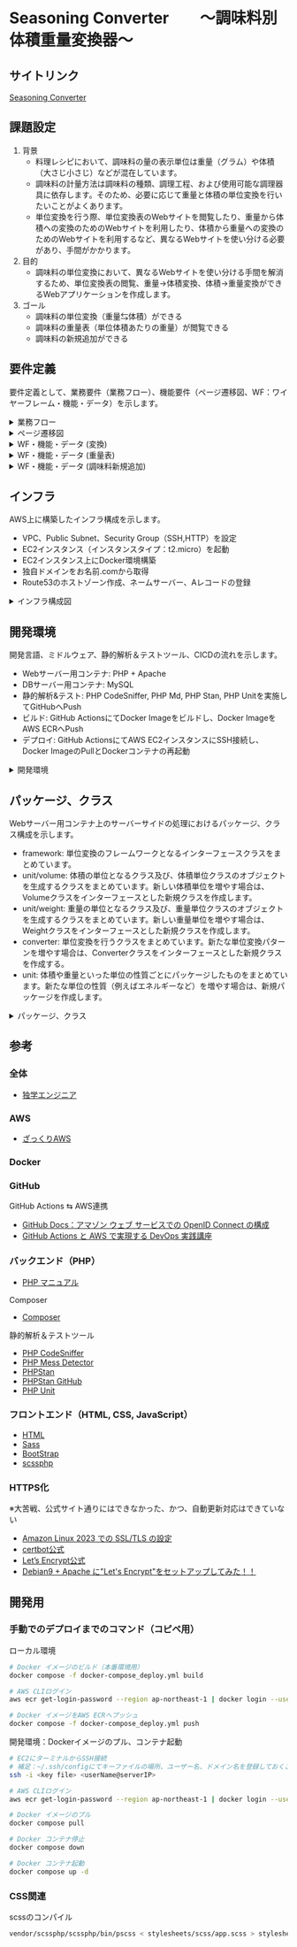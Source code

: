 # **Seasoning Converter　　〜調味料別体積重量変換器〜**
## サイトリンク
[Seasoning Converter](http://pantuman.com/)

## 課題設定
1. 背景
    * 料理レシピにおいて、調味料の量の表示単位は重量（グラム）や体積（大さじ小さじ）などが混在しています。
    * 調味料の計量方法は調味料の種類、調理工程、および使用可能な調理器具に依存します。そのため、必要に応じて重量と体積の単位変換を行いたいことがよくあります。
    * 単位変換を行う際、単位変換表のWebサイトを閲覧したり、重量から体積への変換のためのWebサイトを利用したり、体積から重量への変換のためのWebサイトを利用するなど、異なるWebサイトを使い分ける必要があり、手間がかかります。
3. 目的
    * 調味料の単位変換において、異なるWebサイトを使い分ける手間を解消するため、単位変換表の閲覧、重量→体積変換、体積→重量変換ができるWebアプリケーションを作成します。
4. ゴール
    * 調味料の単位変換（重量⇆体積）ができる
    * 調味料の重量表（単位体積あたりの重量）が閲覧できる
    * 調味料の新規追加ができる
## 要件定義
要件定義として、業務要件（業務フロー）、機能要件（ページ遷移図、WF：ワイヤーフレーム・機能・データ）を示します。
<details>
<summary>業務フロー</summary>

![業務フロー](https://github.com/pantuman116/seasoning-converter/assets/80459750/8112c873-659b-4709-b918-46ad7710503a)
</details>

<details>
<summary>ページ遷移図</summary>
   
![ページ遷移図](https://github.com/pantuman116/seasoning-converter/assets/80459750/dfd5ec42-d843-4c01-9347-06bcb97ab93a)
</details>

<details>
<summary>WF・機能・データ (変換)</summary>

![WF・機能・データ (変換)](https://github.com/pantuman116/seasoning-converter/assets/80459750/b62df2be-f836-47b6-af90-170b641abdc3)
</details>

<details>
<summary>WF・機能・データ (重量表)</summary>

![WF・機能・データ (重量表) ](https://github.com/pantuman116/seasoning-converter/assets/80459750/b1b1ee52-f216-49a5-ae6c-c381b5f3e004)
</details>

<details>
<summary>WF・機能・データ (調味料新規追加)</summary>

![WF・機能・データ (調味料新規追加) ](https://github.com/pantuman116/seasoning-converter/assets/80459750/b0aafbaa-760e-43ed-8af6-b49e72efad2b)
</details>

## インフラ
AWS上に構築したインフラ構成を示します。
* VPC、Public Subnet、Security Group（SSH,HTTP）を設定
* EC2インスタンス（インスタンスタイプ：t2.micro）を起動
* EC2インスタンス上にDocker環境構築
* 独自ドメインをお名前.comから取得
* Route53のホストゾーン作成、ネームサーバー、Aレコードの登録
<details>
<summary>インフラ構成図</summary>

![インフラ構築 ](https://github.com/pantuman116/seasoning-converter/assets/80459750/8264de92-7aef-40e2-abe2-b1923585ca66)
</details>

## 開発環境
開発言語、ミドルウェア、静的解析＆テストツール、CICDの流れを示します。
* Webサーバー用コンテナ: PHP + Apache
* DBサーバー用コンテナ: MySQL
* 静的解析&テスト: PHP CodeSniffer, PHP Md, PHP Stan, PHP Unitを実施してGitHubへPush
* ビルド: GitHub ActionsにてDocker Imageをビルドし、Docker ImageをAWS ECRへPush
* デプロイ: GitHub ActionsにてAWS EC2インスタンスにSSH接続し、Docker ImageのPullとDockerコンテナの再起動

<details>
<summary>開発環境</summary>

![開発環境](https://github.com/pantuman116/seasoning-converter/assets/80459750/1fca5c49-ea19-4fac-85a7-cc986a6b7a8c)
</details>

## パッケージ、クラス
Webサーバー用コンテナ上のサーバーサイドの処理におけるパッケージ、クラス構成を示します。
* framework: 単位変換のフレームワークとなるインターフェースクラスをまとめています。
* unit/volume: 体積の単位となるクラス及び、体積単位クラスのオブジェクトを生成するクラスをまとめています。新しい体積単位を増やす場合は、Volumeクラスをインターフェースとした新規クラスを作成します。
* unit/weight: 重量の単位となるクラス及び、重量単位クラスのオブジェクトを生成するクラスをまとめています。新しい重量単位を増やす場合は、Weightクラスをインターフェースとした新規クラスを作成します。
* converter: 単位変換を行うクラスをまとめています。新たな単位変換パターンを増やす場合は、Converterクラスをインターフェースとした新規クラスを作成する。
* unit: 体積や重量といった単位の性質ごとにパッケージしたものをまとめています。新たな単位の性質（例えばエネルギーなど）を増やす場合は、新規パッケージを作成します。
<details>
<summary>パッケージ、クラス</summary>
   
![パッケージ、クラス構成](https://github.com/pantuman116/seasoning-converter/assets/80459750/de148c2f-df84-43cd-9044-00e21dd9ab61)
</details>

## 参考
### 全体
* [独学エンジニア](https://dokugaku-engineer.com/)

### AWS

* [ざっくりAWS](https://aws-rough.cc/ec2/)

### Docker

### GitHub

GitHub Actions ⇆ AWS連携
* [GitHub Docs：アマゾン ウェブ サービスでの OpenID Connect の構成](https://docs.github.com/ja/actions/deployment/security-hardening-your-deployments/configuring-openid-connect-in-amazon-web-services)
* [GitHub Actions と AWS で実現する DevOps 実践講座](https://www.udemy.com/course/devops-gha-aws-infra/?utm_source=adwords&utm_medium=udemyads&utm_campaign=LongTail_la.JA_cc.JP&utm_content=deal4584&utm_term=_._ag_107181210924_._ad_452531407122_._kw__._de_c_._dm__._pl__._ti_dsa-930814701079_._li_1009216_._pd__._&matchtype=&gclid=CjwKCAjw9-6oBhBaEiwAHv1QvMzwY5DP2t-pFfH0P3Eeyg5dOxsyngJdHNXi_9Nm2hSgDfSyph4RmxoCP5oQAvD_BwE)

### バックエンド（PHP）

* [PHP マニュアル](https://www.php.net/manual/ja/index.php)

Composer
* [Composer](https://getcomposer.org/)

静的解析＆テストツール
* [PHP CodeSniffer](https://github.com/squizlabs/PHP_CodeSniffer)
* [PHP Mess Detector](https://phpmd.org/)
* [PHPStan](https://phpstan.org/)
* [PHPStan GitHub](https://github.com/phpstan/phpstan)
* [PHP Unit](https://phpunit.de/index.html)

### フロントエンド（HTML, CSS, JavaScript）
* [HTML](https://developer.mozilla.org/ja/docs/Web/HTML)
* [Sass](https://sass-lang.com/)
* [BootStrap](https://getbootstrap.jp/docs/4.5/getting-started/introduction/)
* [scssphp](https://scssphp.github.io/scssphp/)

### HTTPS化
※大苦戦、公式サイト通りにはできなかった、かつ、自動更新対応はできていない
* [Amazon Linux 2023 での SSL/TLS の設定](https://docs.aws.amazon.com/ja_jp/AWSEC2/latest/UserGuide/SSL-on-amazon-linux-2023.html)
* [certbot公式](https://certbot.eff.org/instructions?ws=apache&os=debianbuster)
* [Let’s Encrypt公式](https://letsencrypt.org/ja/)
* [Debian9 + Apache に"Let's Encrypt"をセットアップしてみた！！](http://www.kmiura.net/archives/8801264.html)

## 開発用
### 手動でのデプロイまでのコマンド（コピペ用）
ローカル環境
```bash
# Docker イメージのビルド（本番環境用）
docker compose -f docker-compose_deploy.yml build

# AWS CLIログイン
aws ecr get-login-password --region ap-northeast-1 | docker login --username AWS --password-stdin 970168658714.dkr.ecr.ap-northeast-1.amazonaws.com

# Docker イメージをAWS ECRへプッシュ
docker compose -f docker-compose_deploy.yml push
```
開発環境：Dockerイメージのプル、コンテナ起動
```bash
# EC2にターミナルからSSH接続
# 補足：~/.ssh/configにてキーファイルの場所、ユーザー名、ドメイン名を登録しておくことで、任意の文字列でアクセスできる
ssh -i <key file> <userName@serverIP>

# AWS CLIログイン
aws ecr get-login-password --region ap-northeast-1 | docker login --username AWS --password-stdin 970168658714.dkr.ecr.ap-northeast-1.amazonaws.com

# Docker イメージのプル
docker compose pull

# Docker コンテナ停止
docker compose down

# Docker コンテナ起動
docker compose up -d
```
### CSS関連
scssのコンパイル
```bash
vendor/scssphp/scssphp/bin/pscss < stylesheets/scss/app.scss > stylesheets/css/app.css
```
